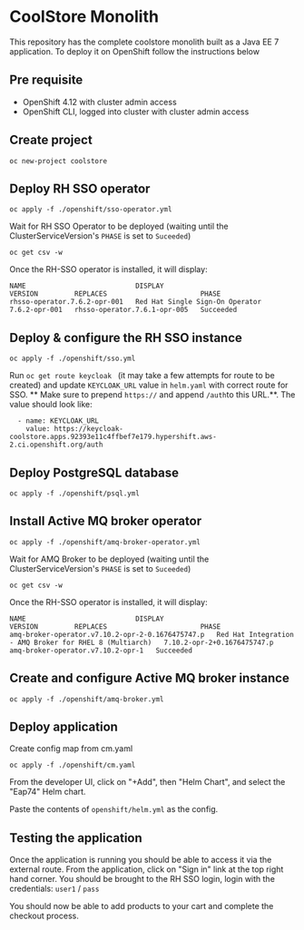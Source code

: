 # CoolStore Monolith

This repository has the complete coolstore monolith built as a Java EE 7 application. To deploy it on OpenShift follow the instructions below

## Pre requisite

* OpenShift 4.12 with cluster admin access
* OpenShift CLI, logged into cluster with cluster admin access

## Create project

```
oc new-project coolstore
```

## Deploy RH SSO operator

```
oc apply -f ./openshift/sso-operator.yml
```

Wait for RH SSO Operator to be deployed (waiting until the ClusterServiceVersion's `PHASE` is set to `Suceeded`)

```
oc get csv -w
```

Once the RH-SSO operator is installed, it will display:

```
NAME                           DISPLAY                           VERSION         REPLACES                       PHASE
rhsso-operator.7.6.2-opr-001   Red Hat Single Sign-On Operator   7.6.2-opr-001   rhsso-operator.7.6.1-opr-005   Succeeded
```

## Deploy & configure the RH SSO instance

```
oc apply -f ./openshift/sso.yml
```

Run `oc get route keycloak ` (it may take a few attempts for route to be created) and update `KEYCLOAK_URL` value in `helm.yaml` with correct route for SSO.
** Make sure to prepend `https://` and append `/auth`to this URL.**. The value should look like:

```
  - name: KEYCLOAK_URL
    value: https://keycloak-coolstore.apps.92393e11c4ffbef7e179.hypershift.aws-2.ci.openshift.org/auth
````

## Deploy PostgreSQL database

```
oc apply -f ./openshift/psql.yml
```

## Install Active MQ broker operator

```
oc apply -f ./openshift/amq-broker-operator.yml
```


Wait for  AMQ Broker to be deployed (waiting until the ClusterServiceVersion's `PHASE` is set to `Suceeded`)

```
oc get csv -w
```

Once the RH-SSO operator is installed, it will display:

```
NAME                           DISPLAY                           VERSION         REPLACES                       PHASE
amq-broker-operator.v7.10.2-opr-2-0.1676475747.p   Red Hat Integration - AMQ Broker for RHEL 8 (Multiarch)   7.10.2-opr-2+0.1676475747.p   amq-broker-operator.v7.10.2-opr-1   Succeeded
```

## Create and configure Active MQ broker instance

```
oc apply -f ./openshift/amq-broker.yml
```

## Deploy application

Create config map from cm.yaml

```
oc apply -f ./openshift/cm.yaml
```

From the developer UI, click on "+Add", then "Helm Chart", and select the "Eap74" Helm chart.

Paste the contents of `openshift/helm.yml` as the config.

## Testing the application

Once the application is running you should be able to access it via the external route. From the application, click on "Sign in" link at the top right hand corner.  You should be brought to the RH SSO login, login with the credentials: `user1` / `pass`

You should now be able to add products to your cart and complete the checkout process.

